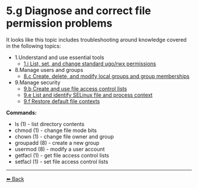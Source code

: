 # 5.g Diagnose and correct file permission problems

It looks like this topic includes troubleshooting around knowledge covered in the following topics:

+ 1.Understand and use essential tools
  + [1.j List, set, and change standard ugo/rwx permissions](../1-Understand-and-use-essential-tools/1j-List-set-and-change-standard-ugo_rwx-permissions.md)
+ 8.Manage users and groups
  + [8.c Create, delete, and modify local groups and group memberships](../8-Manage-users-and-groups/8c-Create-delete-and-modify-local-groups-and-group-memberships.md)
+ 9.Manage security
  + [9.b Create and use file access control lists](../9b-create-and-use-file-access-control-lists)
  + [9.e List and identify SELinux file and process context](../9-Manage-security/9e-list-and-identify-selinux-file-and-process-context.md)
  + [9.f Restore default file contexts](../9-Manage-security/9f-restore-default-file-contexts.md)

**Commands:**
+ ls (1)               - list directory contents
+ chmod (1)            - change file mode bits
+ chown (1)            - change file owner and group
+ groupadd (8)         - create a new group
+ usermod (8)          - modify a user account
+ getfacl (1)          - get file access control lists
+ setfacl (1)          - set file access control lists

---
[⬅️ Back](5-Create-and-configure-file-systems.md)
